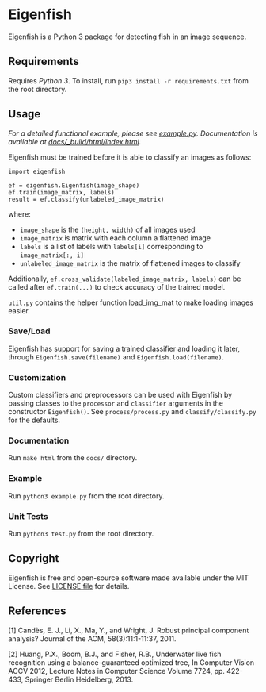 # Eigenfish
Eigenfish is a Python 3 package for detecting fish in an image sequence.

## Requirements
Requires *Python 3*.
To install, run `pip3 install -r requirements.txt` from the root directory.

## Usage
*For a detailed functional example, please see [example.py](example.py).*
*Documentation is available at [docs/_build/html/index.html](docs/_build/html/index.html).*

Eigenfish must be trained before it is able to classify an images as follows:
```
import eigenfish

ef = eigenfish.Eigenfish(image_shape)
ef.train(image_matrix, labels)
result = ef.classify(unlabeled_image_matrix)
```
where:
- `image_shape` is the `(height, width)` of all images used
- `image_matrix` is matrix with each column a flattened image
- `labels` is a list of labels with `labels[i]` corresponding to
`image_matrix[:, i]`
- `unlabeled_image_matrix` is the matrix of flattened images to classify

Additionally, `ef.cross_validate(labeled_image_matrix, labels)` can be called
after `ef.train(...)` to check accuracy of the trained model.

`util.py` contains the helper function load_img_mat to make loading images easier.

### Save/Load
Eigenfish has support for saving a trained classifier and loading it later,
through `Eigenfish.save(filename)` and `Eigenfish.load(filename)`.

### Customization
Custom classifiers and preprocessors can be used with Eigenfish by passing
classes to the `processor` and `classifier` arguments in the constructor
`Eigenfish()`.
See `process/process.py` and `classify/classify.py` for the defaults.

### Documentation
Run `make html` from the `docs/` directory.

### Example
Run `python3 example.py` from the root directory.

### Unit Tests
Run `python3 test.py` from the root directory.

## Copyright
Eigenfish is free and open-source software made available under the MIT License.
See [LICENSE file](LICENSE) for details.

## References
[1] Candès, E. J., Li, X., Ma, Y., and Wright, J. Robust principal component analysis? Journal of the ACM, 58(3):11:1-11:37, 2011.

[2] Huang, P.X., Boom, B.J., and Fisher, R.B., Underwater live fish recognition using a balance-guaranteed optimized tree, In Computer Vision ACCV 2012, Lecture Notes in Computer Science Volume 7724, pp. 422- 433, Springer Berlin Heidelberg, 2013.
